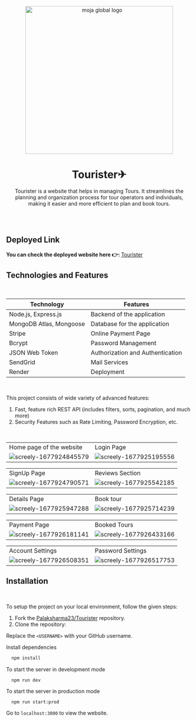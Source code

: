 
﻿
<div align="center">
<img src="https://i.ibb.co/pWPRk2n/Tourister.jpg" alt="moja global logo" height ="auto" width="400" />
<br>
  <h1>Tourister✈</h1>
  <p>
Tourister is a website that helps in managing Tours. It streamlines the planning and organization process for tour operators and individuals, making it easier and more efficient to plan and book tours.
  </p>
</div>

<br>
<br>

## Deployed Link
<b>You can  check the deployed website here 👉: </b> [Tourister](https://tourapp-85xf.onrender.com)


## Technologies and Features
<br>

| Technology | Features |
|------------|----------|
| Node.js, Express.js    |  Backend of the application  |   
|    MongoDB Atlas, Mongoose    | Database for the application
| Stripe     |   Online Payment Page     |     
| Bcrypt     |    Password Management      |   
| JSON Web Token     |    Authorization and Authentication |     |   Pug      |  Server Side Rendering |
|   SendGrid      |  Mail Services |
| Render     |     Deployment     |   
<br>

This project consists of wide variety of advanced features: 

1) Fast, feature rich REST API (includes filters, sorts, pagination, and much more)
2) Security Features such as Rate Limiting, Password Encryption, etc.
<br>

<table>
  <tr>
    <td>Home page of the website</td>
    <td>Login Page</td>
  </tr>
  <tr>
    <td>
   <img src="https://i.ibb.co/njFW5Qh/screely-1677924845579.png" alt="screely-1677924845579" border="0">
    </td>
     <td>
<img src="https://i.ibb.co/dBmFxDT/screely-1677925195556.png" alt="screely-1677925195556" border="0"></td>
  </tr>
</table>
<table>
  <tr>
    <td>SignUp Page</td>
    <td>Reviews Section</td>
  </tr>
  <tr>
    <td>
<img src="https://i.ibb.co/DVcgPc4/screely-1677924790571.png" alt="screely-1677924790571" border="0"></td>
<td><img src="https://i.ibb.co/kKSkrL4/screely-1677925542185.png" alt="screely-1677925542185" border="0"></td>
  </tr>
</table>
<table>
  <tr>
    <td>Details Page</td>
    <td>Book tour</td>
  </tr>
  <tr>
    <td>
<img src="https://i.ibb.co/N6g9zS3/screely-1677925947288.png" alt="screely-1677925947288" border="0"></td>
<td><img src="https://i.ibb.co/gt8R4XW/screely-1677925714239.png" alt="screely-1677925714239" border="0"></td>
  </tr>
</table>
<table>
  <tr>
    <td>Payment Page</td>
    <td>Booked Tours</td>
  </tr>
  <tr>
    <td>
<img src="https://i.ibb.co/HpKYqvk/screely-1677926181141.png" alt="screely-1677926181141" border="0"></td>
<td><img src="https://i.ibb.co/3NfTPfR/screely-1677926433166.png" alt="screely-1677926433166" border="0"></td>
  </tr>
</table>
<table>
  <tr>
    <td>Account Settings</td>
    <td>Password Settings</td>
  </tr>
  <tr>
    <td>
<img src="https://i.ibb.co/dgPPW8T/screely-1677926508351.png" alt="screely-1677926508351" border="0"></td>
<td><img src="https://i.ibb.co/XjvTg7V/screely-1677926517753.png" alt="screely-1677926517753" border="0"></td>
  </tr>
</table>

## Installation
<br>

To setup the project on your local environment, follow the given steps:

1. Fork the [Palaksharma23/Tourister](https://github.com/Palaksharma23/Tourister) repository.
2. Clone the repository:


  Replace the `<USERNAME>` with your GitHub username. 

Install dependencies

```bash
  npm install
```

To start the server in development mode

```
  npm run dev 
```

To start the server in production mode

```
  npm run start:prod 
```

Go to `localhost:3000` to view the website.
<br>

 
